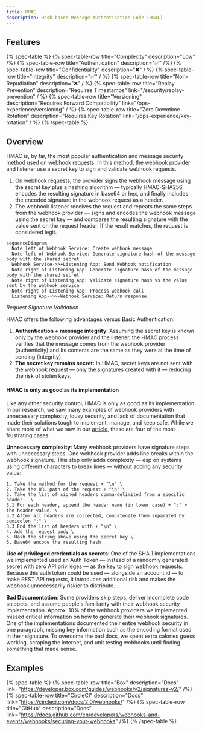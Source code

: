 ```yaml
---
title: HMAC
description: Hash-based Message Authentication Code (HMAC)
--- 
```


## Features

{% spec-table %}
  {% spec-table-row title="Complexity" description="Low" /%}
  {% spec-table-row title="Authentication" description="✅" /%}
  {% spec-table-row title="Confidentiality" description="❌" / %}
  {% spec-table-row title="Integrity" description="✅" / %}
  {% spec-table-row title="Non-Repudiation" description="❌" / %}
  {% spec-table-row title="Replay Prevention" description="Requires Timestamps" link="/security/replay-prevention" / %}
  {% spec-table-row title="Versioning" description="Requires Forward Compatibility" link="/ops-experience/versioning" / %}
  {% spec-table-row title="Zero Downtime Rotation" description="Requires Key Rotation" link="/ops-experience/key-rotation" / %}
{% /spec-table %}

## Overview

HMAC is, by far, the most popular authentication and message security method used on webhook requests. In this method, the webhook provider and listener use a secret key to sign and validate webhook requests.

1. On webhook requests, the provider signs the webhook message using the secret key plus a hashing algorithm — typically HMAC-SHA256, encodes the resulting signature in base64 or hex, and finally includes the encoded signature in the webhook request as a header.
2. The webhook listener receives the request and repeats the same steps from the webhook provider — signs and encodes the webhook message using the secret key — and compares the resulting signature with the value sent on the request header. If the result matches, the request is considered legit.


```mermaid
sequenceDiagram
  Note left of Webhook Service: Create webhook message
  Note left of Webhook Service: Generate signature hash of the message body with the shared secret
  Webhook Service->>+Listening App: Send Webhook notification
  Note right of Listening App: Generate signature hash of the message body with the shared secret
  Note right of Listening App: Validate signature hash vs the value sent by the webhook service
  Note right of Listening App: Process webhook call
  Listening App-->>-Webhook Service: Return response.
```

_Request Signature Validation_

HMAC offers the following advantages versus Basic Authentication:

1. **Authentication + message integrity**: Assuming the secret key is known only by the webhook provider and the listener, the HMAC process verifies that the message comes from the webhook provider (authenticity) and its contents are the same as they were at the time of sending (integrity).
2. **The secret key remains secret:** In HMAC, secret keys are not sent with the webhook request — only the signatures created with it — reducing the risk of stolen keys.

#### HMAC is only as good as its implementation

Like any other security control, HMAC is only as good as its implementation. In our research, we saw many examples of webhook providers with unnecessary complexity, lousy security, and lack of documentation that made their solutions tough to implement, manage, and keep safe. While we share more of what we saw in our [article](https://blog.ngrok.com), these are four of the most frustrating cases:

**Unnecessary complexity**: Many webhook providers have signature steps with unnecessary steps. One webhook provider adds line breaks within the webhook signature. This step only adds complexity — esp on systems using different characters to break lines — without adding any security value:

```
1. Take the method for the request + "\n" \
2. Take the URL path of the request + "\n" \
3. Take the list of signed headers comma-delimited from a specific header.  \
3.1 For each header, append the header name (in lower case) + ":" + the header value. \
3.2 After all headers are collected, concatenate them separated by semicolon ";" \
3.3 End the list of headers with + "\n" \
4. Add the request body \
5. Hash the string above using the secret key \
6. Base64 encode the resulting hash
```

**Use of privileged credentials as secrets**: One of the SHA 1 implementations we implemented used an Auth Token — instead of a randomly generated secret with zero API privileges — as the key to sign webhook requests. Because this auth token could be used — alongside an account id — to make REST API requests, it introduces additional risk and makes the webhook unnecessarily riskier to distribute.

**Bad Documentation**: Some providers skip steps, deliver incomplete code snippets, and assume people's familiarity with their webhook security implementation. Approx. 10% of the webhook providers we implemented missed critical information on how to generate their webhook signatures. One of the implementations documented their entire webhook security in one paragraph, missing key information such as the encoding format used in their signature. To overcome the bad docs, we spent extra calories guess working, scraping the internet, and unit testing webhooks until finding something that made sense.


## Examples

{% spec-table %}
  {% spec-table-row title="Box" description="Docs" link="https://developer.box.com/guides/webhooks/v2/signatures-v2/" /%}
  {% spec-table-row title="CircleCI" description="Docs" link="https://circleci.com/docs/2.0/webhooks/" /%}
  {% spec-table-row title="GitHub" description="Docs" link="https://docs.github.com/en/developers/webhooks-and-events/webhooks/securing-your-webhooks" /%}
{% /spec-table %}